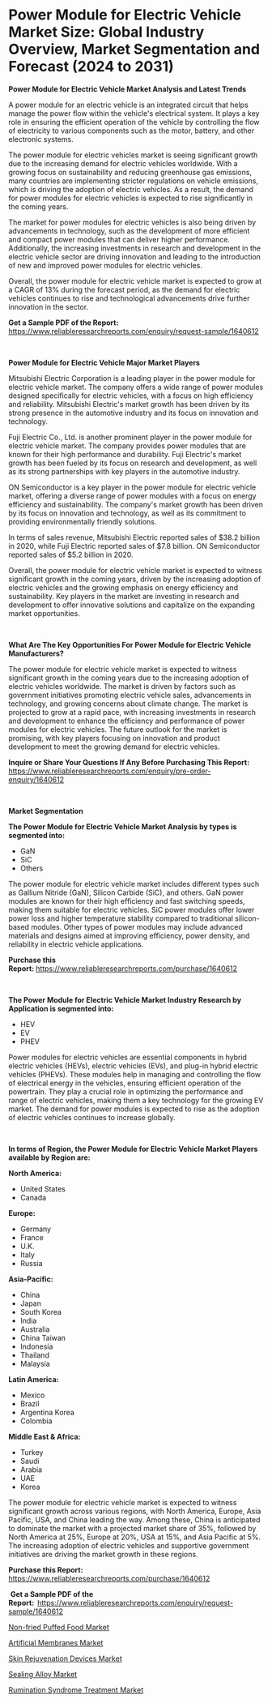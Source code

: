 <p><h1>Power Module for Electric Vehicle Market Size: Global Industry Overview, Market Segmentation and Forecast (2024 to 2031)</h1></p><p><strong>Power Module for Electric Vehicle Market Analysis and Latest Trends</strong></p>
<p><p>A power module for an electric vehicle is an integrated circuit that helps manage the power flow within the vehicle's electrical system. It plays a key role in ensuring the efficient operation of the vehicle by controlling the flow of electricity to various components such as the motor, battery, and other electronic systems.</p><p>The power module for electric vehicles market is seeing significant growth due to the increasing demand for electric vehicles worldwide. With a growing focus on sustainability and reducing greenhouse gas emissions, many countries are implementing stricter regulations on vehicle emissions, which is driving the adoption of electric vehicles. As a result, the demand for power modules for electric vehicles is expected to rise significantly in the coming years.</p><p>The market for power modules for electric vehicles is also being driven by advancements in technology, such as the development of more efficient and compact power modules that can deliver higher performance. Additionally, the increasing investments in research and development in the electric vehicle sector are driving innovation and leading to the introduction of new and improved power modules for electric vehicles.</p><p>Overall, the power module for electric vehicle market is expected to grow at a CAGR of 13% during the forecast period, as the demand for electric vehicles continues to rise and technological advancements drive further innovation in the sector.</p></p>
<p><strong>Get a Sample PDF of the Report:&nbsp;</strong> <a href="https://www.reliableresearchreports.com/enquiry/request-sample/1640612">https://www.reliableresearchreports.com/enquiry/request-sample/1640612</a></p>
<p>&nbsp;</p>
<p><strong>Power Module for Electric Vehicle Major Market Players</strong></p>
<p><p>Mitsubishi Electric Corporation is a leading player in the power module for electric vehicle market. The company offers a wide range of power modules designed specifically for electric vehicles, with a focus on high efficiency and reliability. Mitsubishi Electric's market growth has been driven by its strong presence in the automotive industry and its focus on innovation and technology.</p><p>Fuji Electric Co., Ltd. is another prominent player in the power module for electric vehicle market. The company provides power modules that are known for their high performance and durability. Fuji Electric's market growth has been fueled by its focus on research and development, as well as its strong partnerships with key players in the automotive industry.</p><p>ON Semiconductor is a key player in the power module for electric vehicle market, offering a diverse range of power modules with a focus on energy efficiency and sustainability. The company's market growth has been driven by its focus on innovation and technology, as well as its commitment to providing environmentally friendly solutions.</p><p>In terms of sales revenue, Mitsubishi Electric reported sales of $38.2 billion in 2020, while Fuji Electric reported sales of $7.8 billion. ON Semiconductor reported sales of $5.2 billion in 2020.</p><p>Overall, the power module for electric vehicle market is expected to witness significant growth in the coming years, driven by the increasing adoption of electric vehicles and the growing emphasis on energy efficiency and sustainability. Key players in the market are investing in research and development to offer innovative solutions and capitalize on the expanding market opportunities.</p></p>
<p>&nbsp;</p>
<p><strong>What Are The Key Opportunities For Power Module for Electric Vehicle Manufacturers?</strong></p>
<p><p>The power module for electric vehicle market is expected to witness significant growth in the coming years due to the increasing adoption of electric vehicles worldwide. The market is driven by factors such as government initiatives promoting electric vehicle sales, advancements in technology, and growing concerns about climate change. The market is projected to grow at a rapid pace, with increasing investments in research and development to enhance the efficiency and performance of power modules for electric vehicles. The future outlook for the market is promising, with key players focusing on innovation and product development to meet the growing demand for electric vehicles.</p></p>
<p><strong>Inquire or Share Your Questions If Any Before Purchasing This Report:</strong> <a href="https://www.reliableresearchreports.com/enquiry/pre-order-enquiry/1640612">https://www.reliableresearchreports.com/enquiry/pre-order-enquiry/1640612</a></p>
<p>&nbsp;</p>
<p><strong>Market Segmentation</strong></p>
<p><strong>The Power Module for Electric Vehicle Market Analysis by types is segmented into:</strong></p>
<p><ul><li>GaN</li><li>SiC</li><li>Others</li></ul></p>
<p><p>The power module for electric vehicle market includes different types such as Gallium Nitride (GaN), Silicon Carbide (SiC), and others. GaN power modules are known for their high efficiency and fast switching speeds, making them suitable for electric vehicles. SiC power modules offer lower power loss and higher temperature stability compared to traditional silicon-based modules. Other types of power modules may include advanced materials and designs aimed at improving efficiency, power density, and reliability in electric vehicle applications.</p></p>
<p><strong>Purchase this Report:&nbsp;</strong><a href="https://www.reliableresearchreports.com/purchase/1640612">https://www.reliableresearchreports.com/purchase/1640612</a></p>
<p>&nbsp;</p>
<p><strong>The Power Module for Electric Vehicle Market Industry Research by Application is segmented into:</strong></p>
<p><ul><li>HEV</li><li>EV</li><li>PHEV</li></ul></p>
<p><p>Power modules for electric vehicles are essential components in hybrid electric vehicles (HEVs), electric vehicles (EVs), and plug-in hybrid electric vehicles (PHEVs). These modules help in managing and controlling the flow of electrical energy in the vehicles, ensuring efficient operation of the powertrain. They play a crucial role in optimizing the performance and range of electric vehicles, making them a key technology for the growing EV market. The demand for power modules is expected to rise as the adoption of electric vehicles continues to increase globally.</p></p>
<p>&nbsp;</p>
<p><strong>In terms of Region, the Power Module for Electric Vehicle Market Players available by Region are:</strong></p>
<p>
    <p> <strong> North America: </strong>
        <ul>
            <li>United States</li>
            <li>Canada</li>
        </ul>
        </p> 
    <p> <strong> Europe: </strong>
        <ul>
            <li>Germany</li>
            <li>France</li>
            <li>U.K.</li>
            <li>Italy</li>
            <li>Russia</li>
        </ul>
        </p> 
    <p> <strong> Asia-Pacific: </strong>
        <ul>
            <li>China</li>
            <li>Japan</li>
            <li>South Korea</li>
            <li>India</li>
            <li>Australia</li>
            <li>China Taiwan</li>
            <li>Indonesia</li>
            <li>Thailand</li>
            <li>Malaysia</li>
        </ul>
        </p> 
    <p> <strong> Latin America: </strong>
        <ul>
            <li>Mexico</li>
            <li>Brazil</li>
            <li>Argentina Korea</li>
            <li>Colombia</li>
        </ul>
        </p> 
    <p> <strong> Middle East & Africa: </strong>
        <ul>
            <li>Turkey</li>
            <li>Saudi</li>
            <li>Arabia</li>
            <li>UAE</li>
            <li>Korea</li>
        </ul>
    </p>
    </p>
<p><p>The power module for electric vehicle market is expected to witness significant growth across various regions, with North America, Europe, Asia Pacific, USA, and China leading the way. Among these, China is anticipated to dominate the market with a projected market share of 35%, followed by North America at 25%, Europe at 20%, USA at 15%, and Asia Pacific at 5%. The increasing adoption of electric vehicles and supportive government initiatives are driving the market growth in these regions.</p></p>
<p><strong>Purchase this Report: </strong><a href="https://www.reliableresearchreports.com/purchase/1640612">https://www.reliableresearchreports.com/purchase/1640612</a></p>
<p>&nbsp;<strong>Get a Sample PDF of the Report:&nbsp;&nbsp;</strong><a href="https://www.reliableresearchreports.com/enquiry/request-sample/1640612">https://www.reliableresearchreports.com/enquiry/request-sample/1640612</a></p>
<p><strong></strong></p>
<p><p><a href="https://github.com/cecuraprangm/Market-Research-Report-List-1/blob/main/non-fried-puffed-food-market.md">Non-fried Puffed Food Market</a></p><p><a href="https://medium.com/@royalmiller09/artificial-membranes-market-trends-forecast-and-competitive-analysis-to-2031-4d3c1c21daeb">Artificial Membranes Market</a></p><p><a href="https://medium.com/@ashleyhills1920/skin-rejuvenation-devices-market-competitive-analysis-market-trends-and-forecast-to-2031-5438a8b0b51a">Skin Rejuvenation Devices Market</a></p><p><a href="https://github.com/fiixsa/Market-Research-Report-List-1/blob/main/sealing-alloy-market.md">Sealing Alloy Market</a></p><p><a href="https://medium.com/@ashleyhills1920/rumination-syndrome-treatment-market-size-cagr-trends-2024-2030-5d340e79ac6d">Rumination Syndrome Treatment Market</a></p></p>